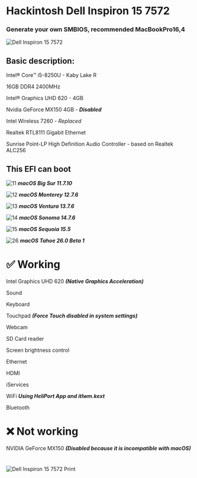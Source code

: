 # Hackintosh Dell Inspiron 15 7572
### Generate your own SMBIOS, recommended MacBookPro16,4

![Dell Inspiron 15 7572](https://github.com/user-attachments/assets/990b6359-04f5-43b0-8c00-a2868cd09bba)

## Basic description:
Intel® Core™ i5-8250U - Kaby Lake R

16GB DDR4 2400MHz

Intel® Graphics UHD 620 - 4GB

Nvidia GeForce MX150 4GB - ***Disabled***

Intel Wireless 7260 - *Replaced*

Realtek RTL8111 Gigabit Ethernet

Sunrise Point-LP High Definition Audio Controller - based on Realtek ALC256

## This EFI can boot
![11](https://github.com/user-attachments/assets/add96347-e7e3-46ac-ac8d-1c72434e7a44) ***macOS Big Sur 11.7.10***


![12](https://github.com/user-attachments/assets/60c761ef-7e99-4b7f-a6da-b11ddf1c8af3) ***macOS Monterey 12.7.6***


![13](https://github.com/user-attachments/assets/3b7f23da-3c5d-4906-b9cb-5228d66f1ad0) ***macOS Ventura 13.7.6***


![14](https://github.com/user-attachments/assets/83a3c216-8af2-400c-8914-d9f9bd1fb7df) ***macOS Sonoma 14.7.6***


![15](https://github.com/user-attachments/assets/432a5c91-6c1b-4098-b58f-90c6f2ed9dc5) ***macOS Sequoia 15.5***


![26](https://github.com/user-attachments/assets/e3f20b34-c05a-4dd7-a460-5680296a1919) ***macOS Tahoe 26.0 Beta 1***


# ✅ Working

Intel Graphics UHD 620 ***(Native Graphics Acceleration)***

Sound

Keyboard

Touchpad ***(Force Touch disabled in system settings)***

Webcam

SD Card reader

Screen brightness control 

Ethernet

HDMI

iServices

WiFi ***Using HeliPort App and itlwm.kext***

Bluetooth

# ❌ Not working

NVIDIA GeForce MX150 ***(Disabled because it is incompatible with macOS)***
#
![Dell Inspiron 15 7572 Print](https://github.com/user-attachments/assets/7114cbab-41de-4dad-bb89-1928effd9600)
